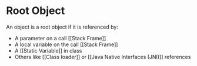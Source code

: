 # Root Object

An object is a root object if it is referenced by:

- A parameter on a call [[Stack Frame]]
- A local variable on the call [[Stack Frame]]
- A [[Static Variable]] in class
- Others like [[Class loader]] or [[Java Native Interfaces (JNI)]] references
